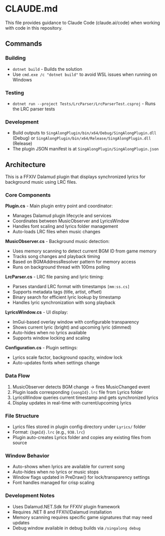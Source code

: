 # CLAUDE.md

This file provides guidance to Claude Code (claude.ai/code) when working with code in this repository.

## Commands

### Building
- `dotnet build` - Builds the solution
- Use `cmd.exe /c "dotnet build"` to avoid WSL issues when running on Windows

### Testing
- `dotnet run --project Tests/LrcParser/LrcParserTest.csproj` - Runs the LRC parser tests

### Development
- Build outputs to `SingAlongPlugin/bin/x64/Debug/SingAlongPlugin.dll` (Debug) or `SingAlongPlugin/bin/x64/Release/SingAlongPlugin.dll` (Release)
- The plugin JSON manifest is at `SingAlongPlugin/SingAlongPlugin.json`

## Architecture

This is a FFXIV Dalamud plugin that displays synchronized lyrics for background music using LRC files.

### Core Components

**Plugin.cs** - Main plugin entry point and coordinator:
- Manages Dalamud plugin lifecycle and services
- Coordinates between MusicObserver and LyricsWindow
- Handles font scaling and lyrics folder management
- Auto-loads LRC files when music changes

**MusicObserver.cs** - Background music detection:
- Uses memory scanning to detect current BGM ID from game memory
- Tracks song changes and playback timing
- Based on BGMAddressResolver pattern for memory access
- Runs on background thread with 100ms polling

**LrcParser.cs** - LRC file parsing and lyric timing:
- Parses standard LRC format with timestamps `[mm:ss.cs]`
- Supports metadata tags (title, artist, offset)
- Binary search for efficient lyric lookup by timestamp
- Handles lyric synchronization with song playback

**LyricsWindow.cs** - UI display:
- ImGui-based overlay window with configurable transparency
- Shows current lyric (bright) and upcoming lyric (dimmed)
- Auto-hides when no lyrics available
- Supports window locking and scaling

**Configuration.cs** - Plugin settings:
- Lyrics scale factor, background opacity, window lock
- Auto-updates fonts when settings change

### Data Flow

1. MusicObserver detects BGM change → fires MusicChanged event
2. Plugin loads corresponding `{songId}.lrc` file from Lyrics folder
3. LyricsWindow queries current timestamp and gets synchronized lyrics
4. Display updates in real-time with current/upcoming lyrics

### File Structure

- Lyrics files stored in plugin config directory under `Lyrics/` folder
- Format: `{bgmId}.lrc` (e.g., `938.lrc`)
- Plugin auto-creates Lyrics folder and copies any existing files from source

### Window Behavior

- Auto-shows when lyrics are available for current song
- Auto-hides when no lyrics or music stops
- Window flags updated in PreDraw() for lock/transparency settings
- Font handles managed for crisp scaling

### Development Notes

- Uses Dalamud.NET.Sdk for FFXIV plugin framework
- Requires .NET 8 and FFXIV/Dalamud installation
- Memory scanning requires specific game signatures that may need updates
- Debug window available in debug builds via `/singalong debug`